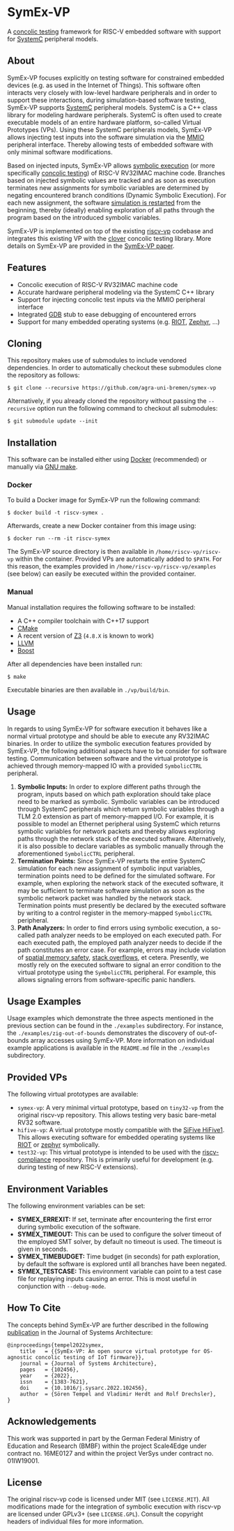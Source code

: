 # SymEx-VP

A [concolic testing][wikipedia ct] framework for RISC-V embedded software with support for [SystemC][systemc website] peripheral models.

## About

SymEx-VP focuses explicitly on testing software for constrained embedded
devices (e.g. as used in the Internet of Things). This software often
interacts very closely with low-level hardware peripherals and in order
to support these interactions, during simulation-based software testing,
SymEx-VP supports [SystemC][systemc website] peripheral models. SystemC
is a C++ class library for modeling hardware peripherals. SystemC is
often used to create executable models of an entire hardware platform,
so-called Virtual Prototypes (VPs). Using these SystemC peripherals
models, SymEx-VP allows injecting test inputs into the software
simulation via the [MMIO][wikipedia mmio] peripheral interface. Thereby
allowing tests of embedded software with only minimal software
modifications.

Based on injected inputs, SymEx-VP allows [symbolic execution][wikipedia
symex] (or more specifically [concolic testing][wikipedia ct]) of RISC-V
RV32IMAC machine code. Branches based on injected symbolic values are
tracked and as soon as execution terminates new assignments for symbolic
variables are determined by negating encountered branch conditions
(Dynamic Symbolic Execution). For each new assignment, the software
[simulation is restarted][systemc restart] from the beginning, thereby
(ideally) enabling exploration of all paths through the program based on
the introduced symbolic variables.

SymEx-VP is implemented on top of the existing [riscv-vp][riscv-vp github]
codebase and integrates this existing VP with the [clover][clover github]
concolic testing library. More details on SymEx-VP are provided in the
[SymEx-VP paper][symex-vp paper].

## Features

* Concolic execution of RISC-V RV32IMAC machine code
* Accurate hardware peripheral modeling via the SystemC C++ library
* Support for injecting concolic test inputs via the MMIO peripheral interface
* Integrated [GDB][gdb website] stub to ease debugging of encountered errors
* Support for many embedded operating systems (e.g. [RIOT][riot website], [Zephyr][zephyr website], …)

## Cloning

This repository makes use of submodules to include vendored dependencies.
In order to automatically checkout these submodules clone the repository
as follows:

	$ git clone --recursive https://github.com/agra-uni-bremen/symex-vp

Alternatively, if you already cloned the repository without passing the
`--recursive` option run the following command to checkout all submodules:

	$ git submodule update --init

## Installation

This software can be installed either using [Docker][docker website]
(recommended) or manually via [GNU make][make website].

### Docker

To build a Docker image for SymEx-VP run the following command:

	$ docker build -t riscv-symex .

Afterwards, create a new Docker container from this image using:

	$ docker run --rm -it riscv-symex

The SymEx-VP source directory is then available in
`/home/riscv-vp/riscv-vp` within the container. Provided VPs are
automatically added to `$PATH`. For this reason, the examples provided
in `/home/riscv-vp/riscv-vp/examples` (see below) can easily be executed
within the provided container.

### Manual

Manual installation requires the following software to be installed:

* A C++ compiler toolchain with C++17 support
* [CMake][cmake website]
* A recent version of [Z3][z3 repo] (`4.8.X` is known to work)
* [LLVM][llvm website]
* [Boost][boost website]

After all dependencies have been installed run:

	$ make

Executable binaries are then available in `./vp/build/bin`.

## Usage

In regards to using SymEx-VP for software execution it behaves like a
normal virtual prototype and should be able to execute any RV32IMAC
binaries. In order to utilize the symbolic execution features provided
by SymEx-VP, the following additional aspects have to be consider for
software testing. Communication between software and the virtual
prototype is achieved through memory-mapped IO with a provided
`SymbolicCTRL` peripheral.

1. **Symbolic Inputs:** In order to explore different paths through the
   program, inputs based on which path exploration should take place
   need to be marked as symbolic. Symbolic variables can be introduced
   through SystemC peripherals which return symbolic variables through
   a TLM 2.0 extension as part of memory-mapped I/O. For example, it is
   possible to model an Ethernet peripheral using SystemC which returns
   symbolic variables for network packets and thereby allows exploring
   paths through the network stack of the executed software.
   Alternatively, it is also possible to declare variables as symbolic
   manually through the aforementioned `SymbolicCTRL` peripheral.
2. **Termination Points:** Since SymEx-VP restarts the entire SystemC
   simulation for each new assignment of symbolic input variables,
   termination points need to be defined for the simulated software. For
   example, when exploring the network stack of the executed software,
   it may be sufficient to terminate software simulation as soon as the
   symbolic network packet was handled by the network stack. Termination
   points must presently be declared by the executed software by writing
   to a control register in the memory-mapped `SymbolicCTRL` peripheral.
3. **Path Analyzers:** In order to find errors using symbolic execution,
   a so-called path analyzer needs to be employed on each executed path.
   For each executed path, the employed path analyzer needs to decide if
   the path constitutes an error case. For example, errors may include
   violation of [spatial memory safety][dac checkedc],
   [stack overflows][fdl stack], et cetera. Presently, we mostly rely on
   the executed software to signal an error condition to the virtual
   prototype using the `SymbolicCTRL` peripheral. For example, this
   allows signaling errors from software-specific panic handlers.

## Usage Examples

Usage examples which demonstrate the three aspects mentioned in the
previous section can be found in the `./examples` subdirectory. For
instance, the `./examples/zig-out-of-bounds` demonstrates the discovery
of out-of-bounds array accesses using SymEx-VP. More information on
individual example applications is available in the `README.md` file in
the `./examples` subdirectory.

## Provided VPs

The following virtual prototypes are available:

* `symex-vp`: A very minimal virtual prototype, based on `tiny32-vp`
  from the original riscv-vp repository. This allows testing very basic
  bare-metal RV32 software.
* `hifive-vp`: A virtual prototype mostly compatible with the
  [SiFive HiFive1][sifive hifive1]. This allows executing software
  for embedded operating systems like [RIOT][riot website] or
  [zephyr][zephyr website] symbolically.
* `test32-vp`: This virtual prototype is intended to be used with
  the [riscv-compliance][riscv-compliance github] repository. This is
  primarily useful for development (e.g. during testing of new
  RISC-V extensions).

## Environment Variables

The following environment variables can be set:

* **SYMEX_ERREXIT:** If set, terminate after encountering the first
  error during symbolic execution of the software.
* **SYMEX_TIMEOUT:** This can be used to configure the solver timeout
  of the employed SMT solver, by default no timeout is used. The
  timeout is given in seconds.
* **SYMEX_TIMEBUDGET:** Time budget (in seconds) for path exploration,
  by default the software is explored until all branches have been
  negated.
* **SYMEX_TESTCASE:** This environment variable can point to a test case
  file for replaying inputs causing an error. This is most useful in
  conjunction with `--debug-mode`.

## How To Cite

The concepts behind SymEx-VP are further described in the following
[publication][symex-vp paper] in the Journal of Systems Architecture:

	@inproceedings{tempel2022symex,
		title   = {{SymEx-VP: An open source virtual prototype for OS-agnostic concolic testing of IoT firmware}},
		journal = {Journal of Systems Architecture},
		pages   = {102456},
		year    = {2022},
		issn    = {1383-7621},
		doi     = {10.1016/j.sysarc.2022.102456},
		author  = {Sören Tempel and Vladimir Herdt and Rolf Drechsler},
	}

## Acknowledgements

This work was supported in part by the German Federal Ministry of
Education and Research (BMBF) within the project Scale4Edge under
contract no. 16ME0127 and within the project VerSys under contract
no. 01IW19001.

## License

The original riscv-vp code is licensed under MIT (see `LICENSE.MIT`).
All modifications made for the integration of symbolic execution with
riscv-vp are licensed under GPLv3+ (see `LICENSE.GPL`). Consult the
copyright headers of individual files for more information.

[riscv-vp github]: https://github.com/agra-uni-bremen/riscv-vp
[clover github]: https://github.com/agra-uni-bremen/clover
[wikipedia symex]: https://en.wikipedia.org/wiki/Symbolic_execution
[wikipedia ct]: https://en.wikipedia.org/wiki/Concolic_testing
[wikipedia mmio]: https://en.wikipedia.org/wiki/Memory-mapped_I/O
[systemc website]: https://systemc.org/
[gdb website]: https://www.gnu.org/software/gdb/
[docker website]: https://www.docker.io/
[make website]: https://www.gnu.org/software/make
[z3 repo]: https://github.com/Z3Prover/z3
[llvm website]: https://llvm.org/
[cmake website]: https://cmake.org/
[boost website]: https://www.boost.org/
[sifive hifive1]: https://www.sifive.com/boards/hifive1
[riot website]: https://riot-os.org/
[zephyr website]: https://zephyrproject.org/
[riscv-compliance github]: https://github.com/riscv/riscv-compliance/
[symex-vp paper]: https://doi.org/10.1016/j.sysarc.2022.102456
[systemc restart]: https://github.com/accellera-official/systemc/issues/8
[dac checkedc]: https://www.informatik.uni-bremen.de/agra/doc/konf/DAC-2021-CheckedC-Concolic-Testing.pdf
[fdl stack]: https://www.informatik.uni-bremen.de/agra/doc/konf/FDL21_VP_Stacksize.pdf
